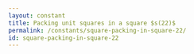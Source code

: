 ```yaml
---
layout: constant
title: Packing unit squares in a square $s(22)$
permalink: /constants/square-packing-in-square-22/
id: square-packing-in-square-22
---
```

